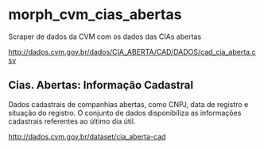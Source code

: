 # morph_cvm_cias_abertas

Scraper de dados da CVM com os dados das CIAs abertas

http://dados.cvm.gov.br/dados/CIA_ABERTA/CAD/DADOS/cad_cia_aberta.csv

## Cias. Abertas: Informação Cadastral

Dados cadastrais de companhias abertas, como CNPJ, data de registro e situação do registro.
O conjunto de dados disponibiliza as informações cadastrais referentes ao último dia útil.

http://dados.cvm.gov.br/dataset/cia_aberta-cad
